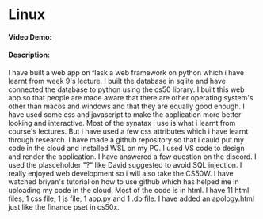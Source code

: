 # Linux
#### Video Demo:  <URL HERE>
#### Description:
I have built a web app on flask a web framework on python which i have learnt from week 9's lecture. I built the database in sqlite and have connected the database to python using the cs50 library. I built this web app so that people are made aware that there are other operating system's other than macos and windows and that they are equally good enough. I have used some css and javascript to make the application more better looking and interactive. Most of the synatax i use is what i learnt from course's lectures. But i have used a few css attributes which i have learnt through research. I have made a github repository so that i cauld put my code in the cloud and installed WSL on my PC. I used VS code to design and render the application. I have answered a few question on the discord. I used the plasceholder "?" like David suggested to avoid SQL injection. I really enjoyed web development so i will also take the CS50W. I have watched briyan's tutorial on how to use github which has helped me in uploading my code in the cloud. Most of the code is in html. I have 11 html files, 1 css file, 1 js file, 1 app.py and 1 .db file. I have added an apology.html just like the finance pset in cs50x. 
